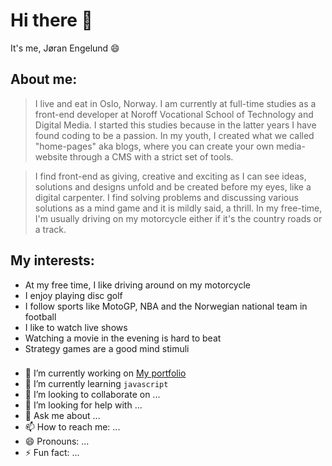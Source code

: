 # Hi there 👋

It's me, Jøran Engelund :smile:

## About me:
> I live and eat in Oslo, Norway. I am currently at full-time studies as a front-end developer at Noroff Vocational School of Technology and Digital Media. I started this studies because in the latter years I have found coding to be a passion. In my youth, I created what we called "home-pages" aka blogs, where you can create your own media-website through a CMS with a strict set of tools.

> I find front-end as giving, creative and exciting as I can see ideas, solutions and designs unfold and be created before my eyes, like a digital carpenter. I find solving problems and discussing various solutions as a mind game and it is mildly said, a thrill. In my free-time, I'm usually driving on my motorcycle either if it's the country roads or a track.

## My interests:
- At my free time, I like driving around on my motorcycle
- I enjoy playing disc golf
- I follow sports like MotoGP, NBA and the Norwegian national team in football
- I like to watch live shows
- Watching a movie in the evening is hard to beat
- Strategy games are a good mind stimuli

### 

- 🔭 I’m currently working on [My portfolio](https://joranengelund.github.io/#home)
- 🌱 I’m currently learning ```javascript```
- 👯 I’m looking to collaborate on ...
- 🤔 I’m looking for help with ...
- 💬 Ask me about ...
- 📫 How to reach me: ...
- 😄 Pronouns: ...
- ⚡ Fun fact: ...

